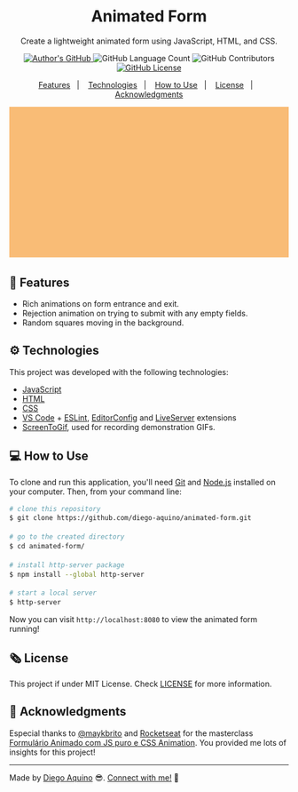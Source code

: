 <h1 align="center">
    Animated Form
</h1>

<p align="center"> Create a lightweight animated form using  JavaScript, HTML, and CSS.</p>

<p align="center">

<a href="https://github.com/diego-aquino">
<img alt="Author's GitHub" src="https://img.shields.io/badge/author-Diego%20Aquino-orange">
</a>

<img alt="GitHub Language Count" src="https://img.shields.io/github/languages/count/diego-aquino/animated-form.svg?color=orange">

<a>
<img alt="GitHub Contributors" src="https://img.shields.io/github/contributors/diego-aquino/animated-form?color=orange">
</a>

<!-- Insert License link -->
<a href="./LICENSE">
<img alt="GitHub License" src="https://img.shields.io/github/license/diego-aquino/animated-form.svg?color=orange">
</a>

</p>

<p align="center">
<a href="#rocket-features">Features</a>&nbsp;&nbsp;&nbsp;|&nbsp;&nbsp;&nbsp;
<a href="#gear-technologies">Technologies</a>&nbsp;&nbsp;&nbsp;|&nbsp;&nbsp;&nbsp;
<a href="#computer-how-to-use">How to Use</a>&nbsp;&nbsp;&nbsp;|&nbsp;&nbsp;&nbsp;
<a href="#newspaper_roll-license">License</a>&nbsp;&nbsp;&nbsp;|&nbsp;&nbsp;&nbsp;
<a href="#handshake-acknowledgments">Acknowledgments</a>
</p>

<img alt="Demonstration Gif" src=".github/demo.gif">

## :rocket: Features

- Rich animations on form entrance and exit.
- Rejection animation on trying to submit with any empty fields.
- Random squares moving in the background.

## :gear: Technologies

This project was developed with the following technologies:

- [JavaScript](https://developer.mozilla.org/en-US/docs/Web/JavaScript)
- [HTML](https://developer.mozilla.org/en-US/docs/Web/HTML)
- [CSS](https://developer.mozilla.org/en-US/docs/Web/CSS)
- [VS Code](https://code.visualstudio.com/) + [ESLint](https://marketplace.visualstudio.com/items?itemName=dbaeumer.vscode-eslint), [EditorConfig](https://marketplace.visualstudio.com/items?itemName=EditorConfig.EditorConfig) and [LiveServer](https://marketplace.visualstudio.com/items?itemName=ritwickdey.LiveServer) extensions
- [ScreenToGif](https://www.screentogif.com/), used for recording demonstration GIFs.

## :computer: How to Use

To clone and run this application, you'll need [Git](https://git-scm.com/) and [Node.js](https://nodejs.org/en/) installed on your computer. Then, from your command line:

```bash
# clone this repository
$ git clone https://github.com/diego-aquino/animated-form.git

# go to the created directory
$ cd animated-form/

# install http-server package
$ npm install --global http-server

# start a local server
$ http-server
```

Now you can visit `http://localhost:8080` to view the animated form running!

## :newspaper_roll: License

This project if under MIT License. Check [LICENSE](./LICENSE) for more information.

## :handshake: Acknowledgments

Especial thanks to [@maykbrito](https://github.com/maykbrito) and [Rocketseat](https://rocketseat.com.br/) for the masterclass [Formulário Animado com JS puro e CSS Animation](https://www.youtube.com/watch?v=GykTLqODQuU). You provided me lots of insights for this project!

---

Made by [Diego Aquino](https://github.com/diego-aquino/) :sunglasses:. [Connect with me!](https://www.linkedin.com/in/diego-aquino) :wave:
